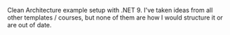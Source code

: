 Clean Architecture example setup with .NET 9. I've taken ideas from all other templates / courses, but none of them are how I would structure it or are out of date.
